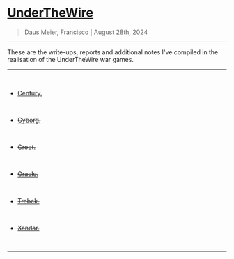# [UnderTheWire](https://underthewire.tech/)

> Daus Meier, Francisco | August 28th, 2024

-----

These are the write-ups, reports and additional notes I've compiled in the realisation of the UnderTheWire war games.

-----

<br>

* [Century.](century)

<br>

* [~~Cyborg.~~]()

<br>

* [~~Groot.~~]()

<br>

* [~~Oracle.~~]()

<br>

* [~~Trebek.~~]()

<br>

* [~~Xandar.~~]()

<br>

-----
